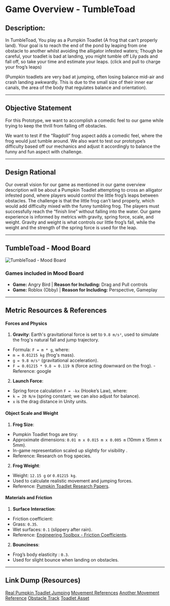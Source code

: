 # Game Overview - TumbleToad

## Description:

In TumbleToad, You play as a Pumpkin Toadlet (A frog that can’t properly land). Your goal is to reach the end of the pond by leaping from one obstacle to another whilst avoiding the alligator infested waters; Though be careful, your toadlet is bad at landing, you might tumble off Lily pads and fall off, so take your time and estimate your leaps.
(click and pull to charge your frog’s leaps)

(Pumpkin toadlets are very bad at jumping, often losing balance mid-air and crash landing awkwardly. This is due to the small size of their inner ear canals, the area of the body that regulates balance and orientation).

---

## Objective Statement

For this Prototype, we want to accomplish a comedic feel to our game while trying to keep the thrill from falling off obstacles. 

We want to test if the “Ragdoll” frog aspect adds a comedic feel, where the frog would just tumble around. We also want to test our prototype’s difficulty based off our mechanics and adjust it accordingly to balance the funny and fun aspect with challenge.

---

## Design Rational

Our overall vision for our game as mentioned in our game overview description will be about a Pumpkin Toadlet attempting to cross an alligator infested pond, where players would control the little frog’s leaps between obstacles. The challenge is that the little frog can’t land properly, which would add difficulty mixed with the funny tumbling frog. The players must successfully reach the “finish line” without falling into the water.
Our game experience is informed by metrics with gravity, spring force, scale, and weight. Gravity and weight is what controls our little frog’s fall, while the weight and the strength of the spring force is used for the leap.

---

## TumbleToad - Mood Board

![TumbleToad - Mood Board](https://imgur.com/a/OD620A6)

### Games included in Mood Board
- **Game:** Angry Bird | **Reason for Including:** Drag and Pull controls
- **Game:** Roblox (Obby) | **Reason for Including:** Perspective, Gameplay

---

## Metric Resources & References

#### Forces and Physics 

1. **Gravity**: Earth's gravitational force is set to `9.8 m/s²`, used to simulate the frog's natural fall and jump trajectory. 
-	Formula: `F = m * g`, where: 
-	`m = 0.01215 kg` (frog's mass). 
-	`g = 9.8 m/s²` (gravitational acceleration). 
-	`F = 0.01215 * 9.8 ≈ 0.119 N` (force acting downward on the frog).    - Reference: google 
  
2. **Launch Force**:  
-	Spring force calculation `F = -kx` (Hooke’s Law), where: 
-	`k = 20 N/m` (spring constant; we can also adjust for balance). 
-	`x` is the drag distance in Unity units. 
  
#### Object Scale and Weight 
1. **Frog Size**: 
-	Pumpkin Toadlet frogs are tiny: 
-	Approximate dimensions: `0.01 m x 0.015 m x 0.005 m` (10mm x 15mm x 5mm). 
-	In-game representation scaled up slightly for visibility . 
-	Reference: Research on frog species. 
  
2. **Frog Weight**: 
-	Weight: `12.15 g` or `0.01215 kg`. 
-	Used to calculate realistic movement and jumping forces. 
-	Reference: [Pumpkin Toadlet Research Papers](https://worldspecies.org/ntaxa/960910). 
  
#### Materials and Friction 
1. **Surface Interaction**: 
-	Friction coefficient: 
-	Grass: `0.35`. 
-	Wet surfaces: `0.1` (slippery after rain). 
-	Reference: [Engineering Toolbox - Friction Coefficients](https://www.engineeringtoolbox.com). 
  
2. **Bounciness**: 
-	Frog’s body elasticity : `0.3`. 
-	Used for slight bounce when landing on obstacles. 

---

## Link Dump (Resources)

[Real Pumpkin Toadlet Jumping](https://www.youtube.com/watch?v=HoY1_QIS8k8)
[Movement References](https://www.youtube.com/watch?v=xZ0pPnm3tDI)
[Another Movement Reference](https://www.youtube.com/watch?v=99yIg-A5eCw&list=PLGXzgnKhu_mCTmg_AS66j8U7duSzcsub7)
[Obstacle Track](https://assetstore.unity.com/packages/templates/packs/obstacle-course-pack-178169)
[Toadlet Asset](https://assetstore.unity.com/packages/3d/characters/animals/toxic-frogs-132963)
